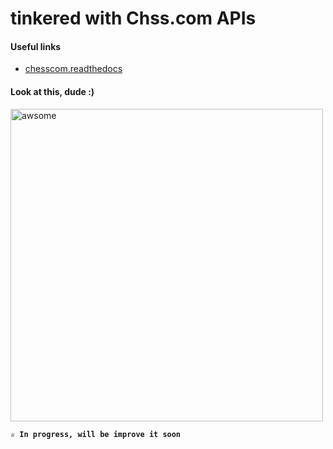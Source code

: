 # tinkered with Chss.com APIs

#### Useful links
- [ chesscom.readthedocs](https://chesscom.readthedocs.io/en/latest/#chessdotcom.types.ChessDotComResponse)


#### Look at this, dude :)

<img align="" alt="awsome" width="500px" src="https://i.postimg.cc/Fz0JYMX3/awsome.gif" />


**```♕ In progress, will be improve it soon```**
